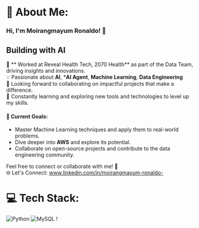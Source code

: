 # 💫 About Me:
### Hi, I'm Moirangmayum Ronaldo! 👋 
## Building with AI

🚀 ** Worked at Reveal Health Tech, 2070 Health** as part of the Data Team, driving insights and innovations.  
💡 Passionate about **AI**, ***AI Agent**, **Machine Learning**, **Data Engineering**  
🤝 Looking forward to collaborating on impactful projects that make a difference.  
🌱 Constantly learning and exploring new tools and technologies to level up my skills.  


#### 🎯 Current Goals:  
- Master Machine Learning techniques and apply them to real-world problems.  
- Dive deeper into **AWS** and explore its potential.  
- Collaborate on open-source projects and contribute to the data engineering community.  

Feel free to connect or collaborate with me! 🚀  
🌐 Let's Connect: www.linkedin.com/in/moirangmayum-ronaldo-





# 💻 Tech Stack:
![Python](https://img.shields.io/badge/python-3670A0?style=for-the-badge&logo=python&logoColor=ffdd54)  ![MySQL](https://img.shields.io/badge/mysql-4479A1.svg?style=for-the-badge&logo=mysql&logoColor=white) !
